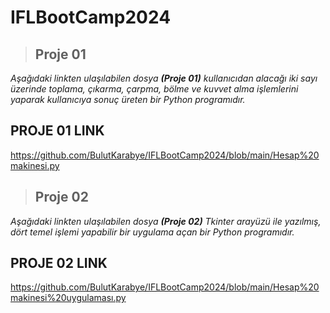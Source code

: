 # IFLBootCamp2024
> ## Proje 01

_Aşağıdaki linkten ulaşılabilen dosya **(Proje 01)** kullanıcıdan alacağı iki sayı üzerinde toplama, çıkarma, çarpma, bölme ve kuvvet alma işlemlerini yaparak 
kullanıcıya sonuç üreten bir Python programıdır._
 ## PROJE 01 LINK
 https://github.com/BulutKarabye/IFLBootCamp2024/blob/main/Hesap%20makinesi.py


 

 > ## Proje 02

_Aşağıdaki linkten ulaşılabilen dosya **(Proje 02)** Tkinter arayüzü ile yazılmış, dört temel işlemi yapabilir bir uygulama açan bir Python programıdır._
 ## PROJE 02 LINK
https://github.com/BulutKarabye/IFLBootCamp2024/blob/main/Hesap%20makinesi%20uygulaması.py
